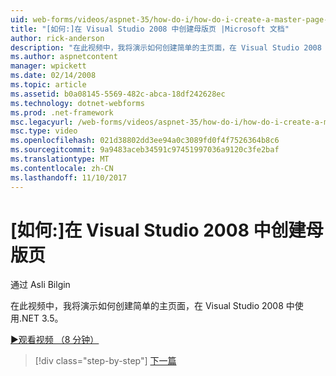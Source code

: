 ```yaml
---
uid: web-forms/videos/aspnet-35/how-do-i/how-do-i-create-a-master-page-in-visual-studio-2008
title: "[如何:]在 Visual Studio 2008 中创建母版页 |Microsoft 文档"
author: rick-anderson
description: "在此视频中，我将演示如何创建简单的主页面，在 Visual Studio 2008 中使用.NET 3.5。"
ms.author: aspnetcontent
manager: wpickett
ms.date: 02/14/2008
ms.topic: article
ms.assetid: b0a08145-5569-482c-abca-18df242628ec
ms.technology: dotnet-webforms
ms.prod: .net-framework
msc.legacyurl: /web-forms/videos/aspnet-35/how-do-i/how-do-i-create-a-master-page-in-visual-studio-2008
msc.type: video
ms.openlocfilehash: 021d38802dd3ee94a0c3089fd0f4f7526364b8c6
ms.sourcegitcommit: 9a9483aceb34591c97451997036a9120c3fe2baf
ms.translationtype: MT
ms.contentlocale: zh-CN
ms.lasthandoff: 11/10/2017
---
```

<a name="how-do-i-create-a-master-page-in-visual-studio-2008"></a>[如何:]在 Visual Studio 2008 中创建母版页
====================
通过 Asli Bilgin

在此视频中，我将演示如何创建简单的主页面，在 Visual Studio 2008 中使用.NET 3.5。

[&#9654;观看视频 （8 分钟）](https://channel9.msdn.com/Blogs/ASP-NET-Site-Videos/how-do-i-create-a-master-page-in-visual-studio-2008)

>[!div class="step-by-step"]
[下一篇](how-do-i-create-nested-master-page-in-visual-studio-2008.md)

